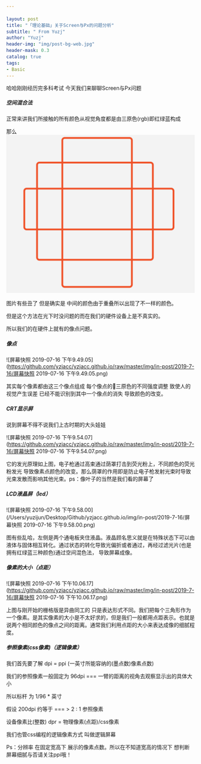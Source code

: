 ```yaml
---

layout: post
title: "「理论基础」关于Screen与Px的问题分析"
subtitle: " From Yuzj"
author: "Yuzj"
header-img: "img/post-bg-web.jpg"
header-mask: 0.3
catalog: true
tags:
- Basic
---
```


哈哈刚刚经历完多科考试 今天我们来聊聊Screen与Px问题

##### 空间混合法  

正常来讲我们所接触的所有颜色从视觉角度都是由三原色(rgb)即红绿蓝构成

那么![WeChat4e34aa4f1145e14346ac597d9c1bb540](https://github.com/yzjacc/yzjacc.github.io/raw/master/img/in-post/2019-7-16/WeChat4e34aa4f1145e14346ac597d9c1bb540.png)



图片有些丑了 但是确实是 中间的颜色由于重叠所以出现了不一样的颜色。

但是这个方法在光下时没问题的而在我们的硬件设备上是不真实的。

所以我们的在硬件上就有的像点问题。

##### 像点

![屏幕快照 2019-07-16 下午9.49.05](https://github.com/yzjacc/yzjacc.github.io/raw/master/img/in-post/2019-7-16/屏幕快照 2019-07-16 下午9.49.05.png)

其实每个像素都由这三个像点组成 每个像点的三原色的不同强度调整 致使人的视觉产生误差 已经不能识别到其中一个像点的消失 导致颜色的改变。

##### CRT显示屏

说到屏幕不得不说我们上古时期的大头娃娃

![屏幕快照 2019-07-16 下午9.54.07](https://github.com/yzjacc/yzjacc.github.io/raw/master/img/in-post/2019-7-16/屏幕快照 2019-07-16 下午9.54.07.png)

它的发光原理如上图，电子枪通过高束通过荫罩打击到荧光粉上，不同颜色的荧光粉发光 导致像素点颜色的改变。那么荫罩的作用即是防止电子枪发射光束时导致光束发散而影响其他光束。ps：像叶子的当然是我们看的屏幕了

##### LCD液晶屏（led）

![屏幕快照 2019-07-16 下午9.58.00](/Users/yuzijun/Desktop/Github/yzjacc.github.io/img/in-post/2019-7-16/屏幕快照 2019-07-16 下午9.58.00.png)

图有些乱哈，左侧是两个通电板夹住液晶。液晶顾名思义就是在特殊状态下可以由液体与固体相互转化。通过状态的转化导致光偏折或者通过，再经过滤光片(也是拥有红绿蓝三种颜色)通过空间混色法， 导致屏幕成像。

##### 像素的大小（点距）

![屏幕快照 2019-07-16 下午10.06.17](https://github.com/yzjacc/yzjacc.github.io/raw/master/img/in-post/2019-7-16/屏幕快照 2019-07-16 下午10.06.17.png)

上图与刚开始的栅格版是异曲同工的 只是表达形式不同。我们把每个三角形作为一个像素。是其实像素的大小是不太好求的，但是我们一般都用点距表示。也就是说两个相同颜色的像点之间的距离。通常我们利用点距的大小来表达成像的细腻程度。

##### 参照像素(css像素)（逻辑像素）

我们首先要了解 dpi = ppi (一英寸所能容纳的(墨点数)像素点数)

我们的参照像素一般固定为 96dpi === 一臂的距离的视角去观察显示出的具体大小 

所以标杆 为 1/96 * 英寸

假设 200dpi 约等于 === > 2 : 1 参照像素  

设备像素比(整数) dpr = 物理像素(点距)/css像素

我们也管css编程的逻辑像素方式 叫做逻辑屏幕

Ps：分辨率 在固定宽高下 展示的像素点数。所以在不知道宽高的情况下 想判断屏幕细腻与否请关注ppi哦！